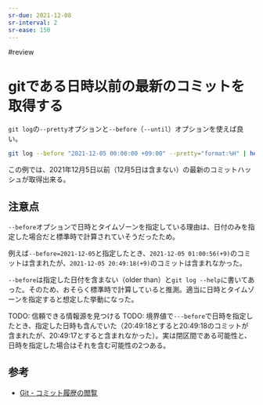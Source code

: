 ```yaml
---
sr-due: 2021-12-08
sr-interval: 2
sr-ease: 150
---
```


#review

# gitである日時以前の最新のコミットを取得する

`git log`の`--pretty`オプションと`--before`（`--until`）オプションを使えば良い。

```bash
git log --before "2021-12-05 00:00:00 +09:00" --pretty="format:%H" | head -n 1
```

この例では、2021年12月5日以前（12月5日は含まない）の最新のコミットハッシュが取得出来る。

## 注意点

`--before`オプションで日時とタイムゾーンを指定している理由は、日付のみを指定した場合だと標準時で計算されていそうだったため。

例えば`--before=2021-12-05`と指定したとき、`2021-12-05 01:00:56(+9)`のコミットは含まれたが、`2021-12-05 20:49:18(+9)`のコミットは含まれなかった。

`--before`は指定した日付を含まない（older than）と`git log --help`に書いてあった。そのため、おそらく標準時で計算していると推測。適当に日時とタイムゾーンを指定すると想定した挙動になった。

TODO: 信頼できる情報源を見つける
TODO: 境界値で`---before`で日時を指定したとき、指定した日時も含んでいた（20:49:18とすると20:49:18のコミットが含まれたが、20:49:17とすると含まれなかった）。実は閉区間である可能性と、日時を指定した場合はそれを含む可能性の2つある。

## 参考

- [Git - コミット履歴の閲覧](https://git-scm.com/book/ja/v2/Git-%E3%81%AE%E5%9F%BA%E6%9C%AC-%E3%82%B3%E3%83%9F%E3%83%83%E3%83%88%E5%B1%A5%E6%AD%B4%E3%81%AE%E9%96%B2%E8%A6%A7)